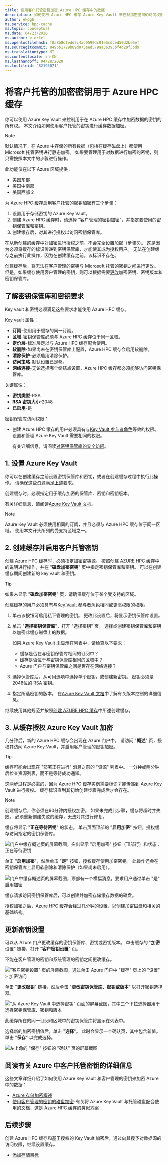 ```yaml
---
title: 使用客户托管密钥加密 Azure HPC 缓存中的数据
description: 如何使用 Azure HPC 缓存 Azure Key Vault 来控制加密密钥的访问权限，而不是使用默认的 Microsoft 托管的加密密钥
author: ekpgh
ms.service: hpc-cache
ms.topic: conceptual
ms.date: 04/23/2020
ms.author: v-erkel
ms.openlocfilehash: f8a8b8dfedd9c4ac0590dc91e5cdced50d2be6ef
ms.sourcegitcommit: 849bb1729b89d075eed579aa36395bf4d29f3bd9
ms.translationtype: MT
ms.contentlocale: zh-CN
ms.lasthandoff: 04/28/2020
ms.locfileid: "82195071"
---
```

# <a name="use-customer-managed-encryption-keys-for-azure-hpc-cache"></a>将客户托管的加密密钥用于 Azure HPC 缓存

你可以使用 Azure Key Vault 来控制用于在 Azure HPC 缓存中加密数据的密钥的所有权。 本文介绍如何使用客户托管的密钥进行缓存数据加密。

> [!NOTE]
> 默认情况下，在 Azure 中存储的所有数据（包括在缓存磁盘上）都使用 Microsoft 托管密钥进行静态加密。 如果要管理用于对数据进行加密的密钥，则只需按照本文中的步骤进行操作。

此功能仅在以下 Azure 区域提供：

* 美国东部
* 美国中南部
* 美国西部 2

为 Azure HPC 缓存启用客户托管的密钥加密有三个步骤：

1. 设置用于存储密钥的 Azure Key Vault。
1. 创建 Azure HPC 缓存时，请选择 "客户管理的密钥加密"，并指定要使用的密钥保管库和密钥。
1. 创建缓存后，对其进行授权以访问密钥保管库。

在从新创建的缓存中对加密进行授权之前，不会完全设置加密（步骤3）。 这是因为必须将缓存的标识传递到密钥保管库，才能使其成为授权用户。 无法在创建缓存之前执行此操作，因为在创建缓存之前，该标识不存在。

创建缓存后，将无法在客户管理的密钥与 Microsoft 托管的密钥之间进行更改。 但是，如果缓存使用客户管理的密钥，则可以根据需要[更改](#update-key-settings)加密密钥、密钥版本和密钥保管库。

## <a name="understand-key-vault-and-key-requirements"></a>了解密钥保管库和密钥要求

Key vault 和密钥必须满足这些要求才能使用 Azure HPC 缓存。

Key vault 属性：

* **订阅**-使用用于缓存的同一订阅。
* **区域**-密钥保管库必须与 Azure HPC 缓存位于同一区域。
* **定价层**-标准层足以与 Azure HPC 缓存配合使用。
* **软删除**-如果尚未在密钥保管库上配置，Azure HPC 缓存会启用软删除。
* **清除保护**-必须启用清除保护。
* **访问策略**-默认设置已足够。
* **网络连接**-无论选择哪个终结点设置，Azure HPC 缓存都必须能够访问密钥保管库。

关键属性：

* **密钥类型**-RSA
* **RSA 密钥大小**-2048
* **已启用**-是

密钥保管库访问权限：

* 创建 Azure HPC 缓存的用户必须具有与[Key Vault 参与者角色](../role-based-access-control/built-in-roles.md#key-vault-contributor)等效的权限。 设置和管理 Azure Key Vault 需要相同的权限。

  有关详细信息，请阅读[对密钥保管库的安全访问](../key-vault/key-vault-secure-your-key-vault.md)。

## <a name="1-set-up-azure-key-vault"></a>1. 设置 Azure Key Vault

你可以在创建缓存之前设置密钥保管库和密钥，或者在创建缓存过程中执行此操作。 请确保这些资源满足[上述](#understand-key-vault-and-key-requirements)要求。

创建缓存时，必须指定用于缓存加密的保管库、密钥和密钥版本。

有关详细信息，请阅读[Azure Key Vault 文档](../key-vault/key-vault-overview.md)。

> [!NOTE]
> Azure Key Vault 必须使用相同的订阅，并且必须与 Azure HPC 缓存位于同一区域。 使用本文开头所列的受支持区域之一。

## <a name="2-create-the-cache-with-customer-managed-keys-enabled"></a>2. 创建缓存并启用客户托管密钥

创建 Azure HPC 缓存时，必须指定加密密钥源。 按照[创建 AZURE HPC 缓存](hpc-cache-create.md)中的说明进行操作，并在 "**磁盘加密密钥**" 页中指定密钥保管库和密钥。 可以在创建缓存期间创建新的 key vault 和密钥。

> [!TIP]
> 如果未显示 "**磁盘加密密钥**" 页，请确保缓存位于某个受支持的区域。

创建缓存的用户必须具有与[Key Vault 参与者角色](../role-based-access-control/built-in-roles.md#key-vault-contributor)相同或更高权限的权限。

1. 单击该按钮可启用私下管理的密钥。 更改此设置后，将显示密钥保管库设置。

1. 单击 "**选择密钥保管库**"，打开 "选择密钥" 页。 选择或创建密钥保管库和密钥以加密此缓存磁盘上的数据。

   如果 Azure Key Vault 未显示在列表中，请检查以下要求：

   * 缓存是否在与密钥保管库相同的订阅中？
   * 缓存是否位于与密钥保管库相同的区域中？
   * Azure 门户与密钥保管库之间是否存在网络连接？

1. 选择保管库后，从可用选项中选择单个密钥，或创建新密钥。 密钥必须是2048位的 RSA 密钥。

1. 指定所选密钥的版本。 在[Azure Key Vault 文档](../key-vault/about-keys-secrets-and-certificates.md#objects-identifiers-and-versioning)中了解有关版本控制的详细信息。

继续使用其他规范并按照[创建 AZURE HPC 缓存](hpc-cache-create.md)中所述创建缓存。

## <a name="3-authorize-azure-key-vault-encryption-from-the-cache"></a>3. 从缓存授权 Azure Key Vault 加密
<!-- header is linked from create article, update if changed -->

几分钟后，新的 Azure HPC 缓存会出现在 Azure 门户中。 请访问 "**概述**" 页，授权其访问 Azure Key Vault，并启用客户管理的密钥加密。

> [!TIP]
> 缓存可能会出现在 "部署正在进行" 消息之前的 "资源" 列表中。 一分钟或两分钟后检查资源列表，而不是等待成功通知。

这两步过程是必需的，因为 Azure HPC 缓存实例需要标识才能传递到 Azure Key Vault 进行授权。 缓存标识直到其初始创建步骤完成后才会存在。

> [!NOTE]
> 创建缓存后，你必须在90分钟内授权加密。 如果未完成此步骤，缓存将超时并失败。 必须重新创建失败的缓存，无法对其进行修复。

缓存将显示 "**正在等待密钥**" 的状态。 单击页面顶部的 "**启用加密**" 按钮，授权缓存访问指定的密钥保管库。

![门户中缓存概述页的屏幕截图，突出显示 "启用加密" 按钮（顶部行）和状态：正在等待密钥](media/waiting-for-key.png)

单击 "**启用加密**"，然后单击 "**是"** 按钮，授权缓存使用加密密钥。 此操作还会在密钥保管库上启用软删除和清除保护（如果尚未启用）。

![门户中缓存概述页的屏幕截图，顶部有一个横幅消息，要求用户通过单击 "是" 启用加密](media/enable-keyvault.png)

缓存请求访问密钥保管库后，可以创建并加密存储缓存数据的磁盘。

授权加密之后，Azure HPC 缓存会经过几分钟的设置，以创建加密磁盘和相关的基础结构。

## <a name="update-key-settings"></a>更新密钥设置

可以从 Azure 门户更改缓存的密钥保管库、密钥或密钥版本。 单击缓存的 "**加密**设置" 链接，打开 "**客户密钥设置**" 页。

不能在客户管理的密钥和系统管理的密钥之间更改缓存。

!["客户密钥设置" 页的屏幕截图，通过单击 Azure 门户中 "缓存" 页上的 "设置" > 加密访问](media/change-key-click.png)

单击 "**更改密钥**" 链接，然后单击 "**更改密钥保管库、密钥或版本**" 以打开密钥选择器。

!["从 Azure Key Vault 中选择密钥" 页面的屏幕截图，其中三个下拉选择器用于选择密钥保管库、密钥和版本](media/select-new-key.png)

此缓存所在的同一订阅和区域中的密钥保管库将显示在列表中。

选择新的加密密钥值后，单击 "**选择**"。 此时会显示一个确认页，其中包含新值。 单击 "**保存**" 以完成选择。

![左上角的 "保存" 按钮的 "确认" 页的屏幕截图](media/save-key-settings.png)

## <a name="read-more-about-customer-managed-keys-in-azure"></a>阅读有关 Azure 中客户托管密钥的详细信息

这些文章详细介绍了如何使用 Azure Key Vault 和客户管理的密钥来加密 Azure 中的数据：

* [Azure 存储加密概述](../storage/common/storage-service-encryption.md)
* [使用客户管理的密钥的磁盘加密](../virtual-machines/linux/disk-encryption.md#customer-managed-keys)-有关将 Azure Key Vault 与托管磁盘配合使用的文档，这是 Azure HPC 缓存的类似方案

## <a name="next-steps"></a>后续步骤

创建 Azure HPC 缓存和基于授权的 Key Vault 加密后，通过向其授予对数据源的访问权限，继续设置缓存。

* [添加存储目标](hpc-cache-add-storage.md)
